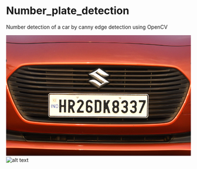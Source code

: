 # Number_plate_detection
Number detection of a car by canny edge detection using OpenCV

![alt text](https://raw.githubusercontent.com/MathanKumar14/Number_plate_detection/master/HR26DK8337.jpg)
![alt text](http://url/to/img.png)

